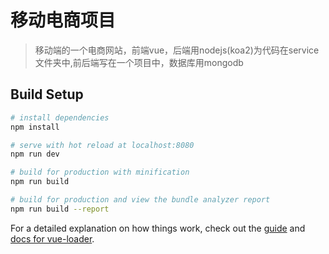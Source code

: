 # 移动电商项目

> 移动端的一个电商网站，前端vue，后端用nodejs(koa2)为代码在service文件夹中,前后端写在一个项目中，数据库用mongodb

## Build Setup

``` bash
# install dependencies
npm install

# serve with hot reload at localhost:8080
npm run dev

# build for production with minification
npm run build

# build for production and view the bundle analyzer report
npm run build --report
```

For a detailed explanation on how things work, check out the [guide](http://vuejs-templates.github.io/webpack/) and [docs for vue-loader](http://vuejs.github.io/vue-loader).

